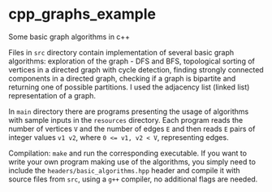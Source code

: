# cpp_graphs_example
Some basic graph algorithms in c++

Files in ```src``` directory contain implementation of several basic graph algorithms: exploration of the graph - DFS and BFS, topological sorting of vertices in a directed graph with cycle detection, finding strongly connected components in a directed graph, checking if a graph is bipartite and returning one of possible partitions. I used the adjacency list (linked list) representation of a graph.

In ```main``` directory there are programs presenting the usage of algorithms with sample inputs in the ```resources``` directory. Each program reads the number of vertices ```V``` and the number of edges ```E``` and then reads ```E``` pairs of integer values ```v1 v2```, where ```0 <= v1, v2 < V```, representing edges.

Compilation: ```make``` and run the corresponding executable. If you want to write your own program making use of the algorithms, you simply need to include the ```headers/basic_algorithms.hpp``` header and compile it with source files from ```src```, using a ```g++``` compiler, no additional flags are needed.
